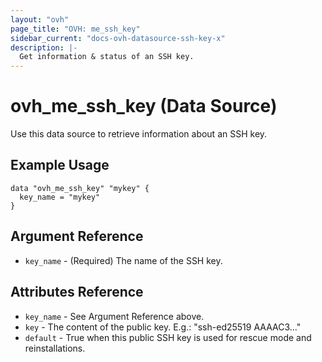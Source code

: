 ```yaml
---
layout: "ovh"
page_title: "OVH: me_ssh_key"
sidebar_current: "docs-ovh-datasource-ssh-key-x"
description: |-
  Get information & status of an SSH key.
---
```


# ovh_me_ssh_key (Data Source)

Use this data source to retrieve information about an SSH key.

## Example Usage

```hcl
data "ovh_me_ssh_key" "mykey" {
  key_name = "mykey"
}
```

## Argument Reference

* `key_name` - (Required) The name of the SSH key.

## Attributes Reference

* `key_name` - See Argument Reference above.
* `key` - The content of the public key.
E.g.: "ssh-ed25519 AAAAC3..."
* `default` - True when this public SSH key is used for rescue mode and reinstallations.
